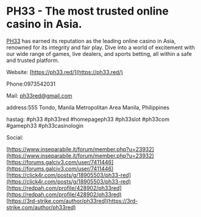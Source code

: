 # PH33 - The most trusted online casino in Asia.

[PH33](https://ph33.red/) has earned its reputation as the leading online casino in Asia, renowned for its integrity and fair play. Dive into a world of excitement with our wide range of games, live dealers, and sports betting, all within a safe and trusted platform.  

Website: [https://ph33.red/](https://ph33.red/)  

Phone:0973542031  

Mail: ph33red@gmail.com  

address:555 Tondo, Manila Metropolitan Area Manila, Philippines  

hastag: #ph33 #ph33red #homepageph33 #ph33slot #ph33com #gameph33 #ph33casinologin  

  

Social:  

  

[https://www.inseparabile.it/forum/member.php?u=23932](https://www.inseparabile.it/forum/member.php?u=23932)  
[https://forums.galciv3.com/user/7411446](https://forums.galciv3.com/user/7411446)  
[https://click4r.com/posts/g/18905503/ph33-red](https://click4r.com/posts/g/18905503/ph33-red)  
[https://redpah.com/profile/428902/ph33red](https://redpah.com/profile/428902/ph33red)  
[https://3rd-strike.com/author/ph33red](https://3rd-strike.com/author/ph33red)